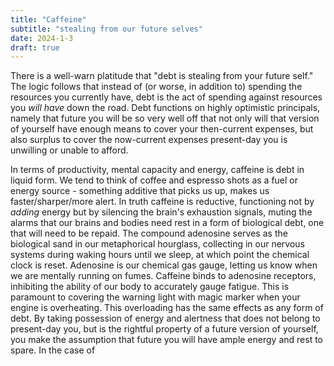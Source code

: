 ```yaml
---
title: "Caffeine"
subtitle: "stealing from our future selves"
date: 2024-1-3
draft: true
---
```

There is a well-warn platitude that "debt is stealing from your future self." The logic follows that instead of (or worse, in addition to) spending the resources you currently have, debt is the act of spending against resources you _will have_ down the road. Debt functions on highly optimistic principals, namely that future you will be so very well off that not only will that version of yourself have enough means to cover your then-current expenses, but also surplus to cover the now-current expenses present-day you is unwilling or unable to afford. 

In terms of productivity, mental capacity and energy, caffeine is debt in liquid form.    We tend to think of coffee and espresso shots as a fuel or energy source - something additive that picks us up, makes us faster/sharper/more alert. In truth caffeine is reductive, functioning not by _adding_ energy but by silencing the brain's exhaustion signals, muting the alarms that our brains and bodies need rest in a form of biological debt, one that will need to be repaid. 
The compound adenosine serves as the biological sand in our metaphorical hourglass, collecting in our nervous systems during waking hours until we sleep, at which point the chemical clock is reset. Adenosine is our chemical gas gauge, letting us know when we are mentally running on fumes. Caffeine binds to adenosine receptors, inhibiting the ability of our body to accurately gauge fatigue. This is paramount to covering the warning light with magic marker when your engine is overheating.
This overloading has the same effects as any form of debt. By taking possession of energy and alertness that does not belong to present-day you, but is the rightful property of a future version of yourself, you make the assumption that future you will have ample energy and rest to spare. In the case of 
<!--stackedit_data:
eyJoaXN0b3J5IjpbMTA2OTkxMTQ5LDEyNzg2MTczODIsMjA5OD
MxNzA1NywtMjAzMzUxMDIwLC0xNjE0MDM5Mjk3LC0zNjE2MzUw
NTEsLTM1MTI5MzM1MF19
-->